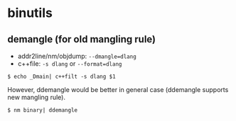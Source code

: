 # binutils

## demangle (for old mangling rule)

* addr2line/nm/objdump: `--dmangle=dlang`
* c++file: `-s dlang` or `--format=dlang`

```console
$ echo _Dmain| c++filt -s dlang $1
```

However, ddemangle would be better in general case (ddemangle supports new mangling rule).

```console
$ nm binary| ddemangle
```
